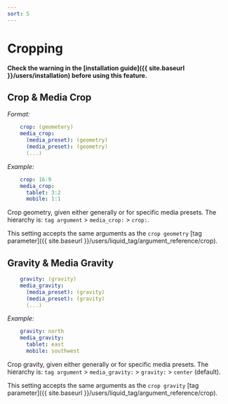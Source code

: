 ```yaml
---
sort: 5
---
```


# Cropping

**Check the warning in the 
[installation guide]({{ site.baseurl }}/users/installation) 
before using this feature.**

## Crop & Media Crop

_Format:_

```yaml
    crop: (geometery)
    media_crop:
      (media_preset): (geometry)
      (media_preset): (geometry)
      (...)
```

_Example:_

```yaml
    crop: 16:9
    media_crop:
      tablet: 3:2
      mobile: 1:1
```

Crop geometry, given either generally or for specific media presets. The
hierarchy is: `tag argument` > `media_crop:` > `crop:`.

This setting accepts the same arguments as the `crop geometry` 
[tag parameter]({{ site.baseurl }}/users/liquid_tag/argument_reference/crop).

## Gravity & Media Gravity

```yaml
    gravity: (gravity)
    media_gravity:
      (media_preset): (gravity)
      (media_preset): (gravity)
      (...)
```

_Example:_

```yaml
    gravity: north
    media_gravity:
      tablet: east
      mobile: southwest
```

Crop gravity, given either generally or for specific media presets. The hierarchy is:
`tag argument` > `media_gravity:` > `gravity:` > `center` (default).

This setting accepts the same arguments as the `crop gravity` 
[tag parameter]({{ site.baseurl }}/users/liquid_tag/argument_reference/crop).

